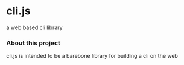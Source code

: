 # cli.js
a web based cli library

### About this project
cli.js is intended to be a barebone library for building a cli on the web

